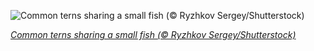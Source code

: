 
![Common terns sharing a small fish (© Ryzhkov Sergey/Shutterstock)](https://cn.bing.com//th?id=OHR.CommonTernsGiving_EN-US9029169867_1920x1080.jpg&rf=LaDigue_1920x1080.jpg&pid=hp)

*[Common terns sharing a small fish (© Ryzhkov Sergey/Shutterstock)](https://www.bing.com/search?q=giving+tuesday&form=hpcapt&filters=HpDate%3a%2220201201_0800%22)*
